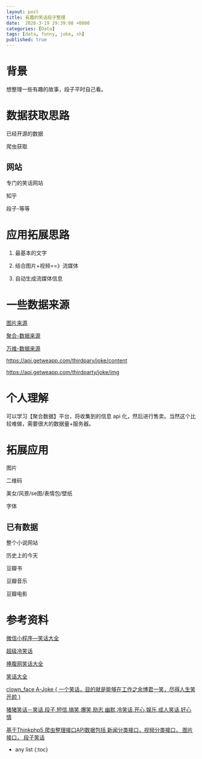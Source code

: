 ```yaml
---
layout: post
title: 有趣的笑话段子整理
date:  2020-3-19 29:39:08 +0800
categories: [Data]
tags: [data, funny, joke, sh]
published: true
---
```


# 背景

想整理一些有趣的故事，段子平时自己看。

# 数据获取思路

已经开源的数据

爬虫获取

## 网站

专门的笑话网站

知乎

段子-等等

# 应用拓展思路

1. 最基本的文字

2. 结合图片+视频==》流媒体

3. 自动生成流媒体信息

# 一些数据来源

[图片来源](https://pixabay.com/zh/) 

[聚合-数据来源](https://www.juhe.cn/docs/api/id/95) 

[万维-数据来源](https://www.showapi.com/apiGateway/view?apiCode=341)

https://api.getweapp.com/thirdpary/joke/content

https://api.getweapp.com/thirdparty/joke/img

# 个人理解

可以学习【聚合数据】平台，将收集到的信息 api 化，然后进行售卖。当然这个比较难做，需要很大的数据量+服务器。


# 拓展应用

图片

二维码

美女/风景/se图/表情包/壁纸

字体

## 已有数据

整个小说网站

历史上的今天

豆瓣书

豆瓣音乐

豆瓣电影

# 参考资料

[微信小程序—笑话大全](https://github.com/zhijieeeeee/wechat-app-joke)

[超级冷笑话](https://github.com/binlyzhuo/superjokes)

[捧腹网笑话大全](https://github.com/zuiwuyuan/Joke)

[笑话大全](https://github.com/zhaochuanxing/funny)

[clown_face A-Joke { 一个笑话，目的就是能够在工作之余博君一笑，尽得人生笑开颜 }](https://github.com/Licoy/A-Joke)

[猪猪笑话－笑话,段子,短信,搞笑,爆笑,励志,幽默,冷笑话,开心,娱乐,成人笑话,好心情](https://github.com/LiveXY/ionic-joke)

[基于Thinkphp5 爬虫整理接口API数据包括 新闻分类接口，视频分类接口， 图片接口， 段子笑话](https://github.com/ecitlm/TP5_Splider)

* any list
{:toc}